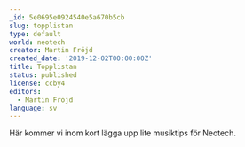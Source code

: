 ```yaml
---
_id: 5e0695e0924540e5a670b5cb
slug: topplistan
type: default
world: neotech
creator: Martin Fröjd
created_date: '2019-12-02T00:00:00Z'
title: Topplistan
status: published
license: ccby4
editors:
  - Martin Fröjd
language: sv
---
```

Här kommer vi inom kort lägga upp lite musiktips för Neotech.
